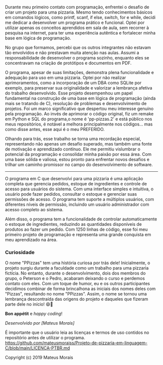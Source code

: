 Durante meu primeiro contato com programação, enfrentei o desafio de criar um projeto para uma pizzaria. Mesmo tendo conhecimentos básicos em comandos lógicos, como printf, scanf, if else, switch, for e while, decidi me dedicar a desenvolver um programa prático e funcional. Optei por utilizar apenas os conceitos aprendidos em sala de aula, sem recorrer à pesquisa na internet, para ter uma experiência autêntica e fortalecer minha base em lógica de programação.

No grupo que formamos, percebi que os outros integrantes não estavam tão envolvidos e não prestavam muita atenção nas aulas. Assumi a responsabilidade de desenvolver o programa sozinho, enquanto eles se concentravam na criação de protótipos e documentos em PDF.

O programa, apesar de suas limitações, demonstra plena funcionalidade e adequação para uso em uma pizzaria. Optei por não realizar aprimoramentos, como a incorporação de um DBA como SQLite por exemplo, para preservar sua originalidade e valorizar a lembrança afetiva do trabalho desenvolvido. Esse projeto desempenhou um papel fundamental na construção de uma base em lógica de programação (ainda mais se tratando de C), resolução de problemas e desenvolvimento de projetos. Foi um marco significativo que despertou meu interesse genuíno pela programação. Ao invés de aprimorar o código original, fiz um remake em Python e SQL do programa,o nome é 'pp-pizzas.2' e está público nos meus repositórios, é notável a melhora principalmente nos códigos... mas como disse antes, esse aqui é o meu PREFERIDO.

Olhando para trás, esse trabalho se torna uma recordação especial, representando não apenas um desafio superado, mas também uma fonte de motivação e aprendizado contínuo. Ele me permitiu vislumbrar o potencial da programação e consolidar minha paixão por essa área. Com uma base sólida e valiosa, estou pronto para enfrentar novos desafios e trilhar um caminho promissor no campo do desenvolvimento de software.

--------------------------------------------------------------------

O programa em C que desenvolvi para uma pizzaria é uma aplicação completa que gerencia pedidos, estoque de ingredientes e controle de acesso para usuários do sistema. Com uma interface simples e intuitiva, o usuário pode fazer pedidos, consultar o estoque e gerenciar suas permissões de acesso. O programa tem suporte a múltiplos usuários, com diferentes níveis de permissão, incluindo um usuário administrador com acesso completo ao sistema.

 Além disso, o programa tem a funcionalidade de controlar automaticamente o estoque de ingredientes, reduzindo as quantidades disponíveis de produtos ao fazer um pedido. Com 1250 linhas de código, esse foi meu primeiro projeto de programação e representa uma grande conquista em meu aprendizado na área.

 ### Curiosidade

O nome "PPizzas" tem uma história curiosa por trás dele! Inicialmente, o projeto surgiu durante a faculdade como um trabalho para uma pizzaria fictícia. No entanto, durante o desenvolvimento, dois dos membros do grupo, o Peterson e o Pedro, acabaram deixando o curso e perdemos contato com eles. Com um toque de humor, eu e os outros participantes decidimos combinar de forma brincalhona as iniciais dos nomes deles com "Pizzas", resultando no nome "PPizzas". Assim, o nome se tornou uma lembrança descontraída das origens do projeto e daqueles que fizeram parte dele no início! 😄🍕

**Bon appétit** e _happy coding_!

_Desenvolvido por [Mateus Morais]_

É importante que o usuário leia as licenças e termos de uso contidos no repositório antes de utilizar o programa.
https://github.com/mateusmoraiss/Projeto-de-pizzaria-em-linguagem-C/blob/main/LICENÇA-PTBR.md

Copyright (c) 2019 Mateus Morais


